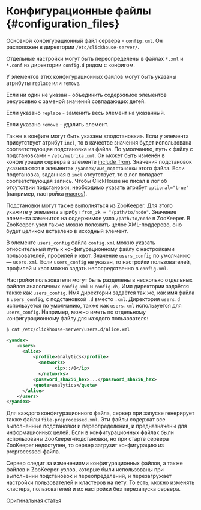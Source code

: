 # Конфигурационные файлы {#configuration_files}

Основной конфигурационный файл сервера - `config.xml`. Он расположен в директории `/etc/clickhouse-server/`.

Отдельные настройки могут быть переопределены в файлах `*.xml` и `*.conf` из директории `config.d` рядом с конфигом.

У элементов этих конфигурационных файлов могут быть указаны атрибуты `replace` или `remove`.

Если ни один не указан - объединить содержимое элементов рекурсивно с заменой значений совпадающих детей.

Если указано `replace` - заменить весь элемент на указанный.

Если указано `remove` - удалить элемент.

Также в конфиге могут быть указаны «подстановки». Если у элемента присутствует атрибут `incl`, то в качестве значения будет использована соответствующая подстановка из файла. По умолчанию, путь к файлу с подстановками - `/etc/metrika.xml`. Он может быть изменён в конфигурации сервера в элементе [include\_from](server-configuration-parameters/settings.md#server_configuration_parameters-include_from). Значения подстановок указываются в элементах `/yandex/имя_подстановки` этого файла. Если подстановка, заданная в `incl` отсутствует, то в лог попадает соответствующая запись. Чтобы ClickHouse не писал в лог об отсутствии подстановки, необходимо указать атрибут `optional="true"` (например, настройка [macros](server-configuration-parameters/settings.md)).

Подстановки могут также выполняться из ZooKeeper. Для этого укажите у элемента атрибут `from_zk = "/path/to/node"`. Значение элемента заменится на содержимое узла `/path/to/node` в ZooKeeper. В ZooKeeper-узел также можно положить целое XML-поддерево, оно будет целиком вставлено в исходный элемент.

В элементе `users_config` файла `config.xml` можно указать относительный путь к конфигурационному файлу с настройками пользователей, профилей и квот. Значение `users_config` по умолчанию — `users.xml`. Если `users_config` не указан, то настройки пользователей, профилей и квот можно задать непосредственно в `config.xml`.

Настройки пользователя могут быть разделены в несколько отдельных файлов аналогичных `config.xml` и `config.d\`. Имя директории задаётся также как `users_config`.
Имя директории задаётся так же, как имя файла в `users_config`, с подстановкой `.d` вместо `.xml`.
Директория `users.d` используется по умолчанию, также как `users.xml` используется для `users_config`.
Например, можно иметь по отдельному конфигурационному файлу для каждого пользователя:

``` bash
$ cat /etc/clickhouse-server/users.d/alice.xml
```

``` xml
<yandex>
    <users>
      <alice>
          <profile>analytics</profile>
            <networks>
                  <ip>::/0</ip>
            </networks>
          <password_sha256_hex>...</password_sha256_hex>
          <quota>analytics</quota>
      </alice>
    </users>
</yandex>
```

Для каждого конфигурационного файла, сервер при запуске генерирует также файлы `file-preprocessed.xml`. Эти файлы содержат все выполненные подстановки и переопределения, и предназначены для информационных целей. Если в конфигурационных файлах были использованы ZooKeeper-подстановки, но при старте сервера ZooKeeper недоступен, то сервер загрузит конфигурацию из preprocessed-файла.

Сервер следит за изменениями конфигурационных файлов, а также файлов и ZooKeeper-узлов, которые были использованы при выполнении подстановок и переопределений, и перезагружает настройки пользователей и кластеров на лету. То есть, можно изменять кластера, пользователей и их настройки без перезапуска сервера.

[Оригинальная статья](https://clickhouse.tech/docs/ru/operations/configuration_files/) <!--hide-->
